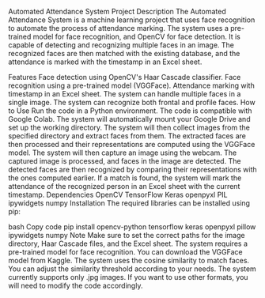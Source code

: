 Automated Attendance System
Project Description
The Automated Attendance System is a machine learning project that uses face recognition to automate the process of attendance marking. The system uses a pre-trained model for face recognition, and OpenCV for face detection. It is capable of detecting and recognizing multiple faces in an image. The recognized faces are then matched with the existing database, and the attendance is marked with the timestamp in an Excel sheet.

Features
Face detection using OpenCV's Haar Cascade classifier.
Face recognition using a pre-trained model (VGGFace).
Attendance marking with timestamp in an Excel sheet.
The system can handle multiple faces in a single image.
The system can recognize both frontal and profile faces.
How to Use
Run the code in a Python environment. The code is compatible with Google Colab.
The system will automatically mount your Google Drive and set up the working directory.
The system will then collect images from the specified directory and extract faces from them.
The extracted faces are then processed and their representations are computed using the VGGFace model.
The system will then capture an image using the webcam. The captured image is processed, and faces in the image are detected.
The detected faces are then recognized by comparing their representations with the ones computed earlier.
If a match is found, the system will mark the attendance of the recognized person in an Excel sheet with the current timestamp.
Dependencies
OpenCV
TensorFlow
Keras
openpyxl
PIL
ipywidgets
numpy
Installation
The required libraries can be installed using pip:

bash
Copy code
pip install opencv-python tensorflow keras openpyxl pillow ipywidgets numpy
Note
Make sure to set the correct paths for the image directory, Haar Cascade files, and the Excel sheet.
The system requires a pre-trained model for face recognition. You can download the VGGFace model from Kaggle.
The system uses the cosine similarity to match faces. You can adjust the similarity threshold according to your needs.
The system currently supports only .jpg images. If you want to use other formats, you will need to modify the code accordingly.
